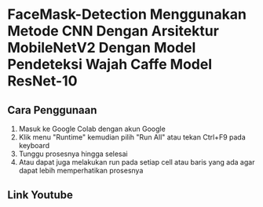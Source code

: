 # FaceMask-Detection Menggunakan Metode CNN Dengan Arsitektur MobileNetV2 Dengan Model Pendeteksi Wajah Caffe Model ResNet-10

## Cara Penggunaan
1. Masuk ke Google Colab dengan akun Google
2. Klik menu "Runtime" kemudian pilih "Run All" atau tekan Ctrl+F9 pada keyboard
3. Tunggu prosesnya hingga selesai
4. Atau dapat juga melakukan run pada setiap cell atau baris yang ada agar dapat lebih memperhatikan prosesnya

## Link Youtube
